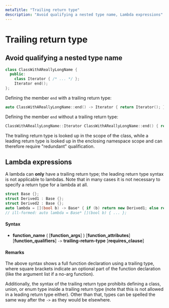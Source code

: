 ```yaml
---
metaTitle: "Trailing return type"
description: "Avoid qualifying a nested type name, Lambda expressions"
---
```


# Trailing return type



## Avoid qualifying a nested type name


```cpp
class ClassWithAReallyLongName {
  public:
    class Iterator { /* ... */ };
    Iterator end();
};

```

Defining the member `end` with a trailing return type:

```cpp
auto ClassWithAReallyLongName::end() -> Iterator { return Iterator(); }

```

Defining the member `end` without a trailing return type:

```cpp
ClassWithAReallyLongName::Iterator ClassWithAReallyLongName::end() { return Iterator(); }

```

The trailing return type is looked up in the scope of the class, while a leading return type is looked up in the enclosing namespace scope and can therefore require "redundant" qualification.



## Lambda expressions


A lambda can **only** have a trailing return type; the leading return type syntax is not applicable to lambdas. Note that in many cases it is not necessary to specify a return type for a lambda at all.

```cpp
struct Base {};
struct Derived1 : Base {};
struct Derived2 : Base {};
auto lambda = [](bool b) -> Base* { if (b) return new Derived1; else return new Derived2; };
// ill-formed: auto lambda = Base* [](bool b) { ... };

```



#### Syntax


- **function_name** ( [**function_args**] ) [**function_attributes**] [**function_qualifiers**] `->` **trailing-return-type** [**requires_clause**]



#### Remarks


The above syntax shows a full function declaration using a trailing type, where square brackets indicate an optional part of the function declaration (like the argument list if a no-arg function).

Additionally, the syntax of the trailing return type prohibits defining a class, union, or enum type inside a trailing return type (note that this is not allowed in a leading return type either). Other than that, types can be spelled the same way after the `->` as they would be elsewhere.

